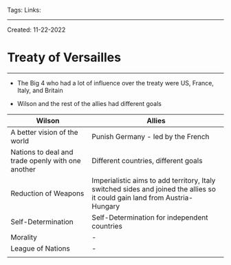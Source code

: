 Tags:
Links: 

---
Created: 11-22-2022
# Treaty of Versailles
---

- The Big 4 who had a lot of influence over the treaty were US, France, Italy, and Britain

- Wilson and the rest of the allies had different goals

| **Wilson**                                        | **Allies**                                                                                                                 |
| ------------------------------------------------- | -------------------------------------------------------------------------------------------------------------------------- |
| A better vision of the world                      | Punish Germany - led by the French                                                                                         |
| Nations to deal and trade openly with one another | Different countries, different goals                                                                                       |
| Reduction of Weapons                              | Imperialistic aims to add territory, Italy switched sides and joined the allies so it could gain land from Austria-Hungary |
| Self-Determination                                | Self-Determination for independent countries                                                                               |
| Morality                                          | -                                                                                                                          |
| League of Nations                                 | -                                                                                                                          |
|                                                   |                                                                                                                            |

